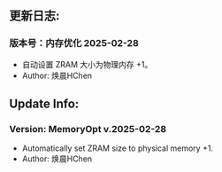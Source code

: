 ## 更新日志:

### 版本号：内存优化 2025-02-28

- 自动设置 ZRAM 大小为物理内存 +1。
- Author: 焕晨HChen

## Update Info:

### Version: MemoryOpt v.2025-02-28

- Automatically set ZRAM size to physical memory +1.
- Author: 焕晨HChen
